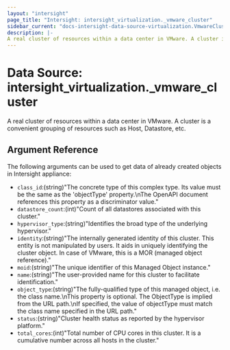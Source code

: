 ```yaml
---
layout: "intersight"
page_title: "Intersight: intersight_virtualization._vmware_cluster"
sidebar_current: "docs-intersight-data-source-virtualization.VmwareCluster"
description: |-
A real cluster of resources within a data center in VMware. A cluster is a convenient grouping of resources such as Host, Datastore, etc.
---
```


# Data Source: intersight_virtualization._vmware_cluster
A real cluster of resources within a data center in VMware. A cluster is a convenient grouping of resources such as Host, Datastore, etc.
## Argument Reference
The following arguments can be used to get data of already created objects in Intersight appliance:
* `class_id`:(string)"The concrete type of this complex type. Its value must be the same as the 'objectType' property.\nThe OpenAPI document references this property as a discriminator value."
* `datastore_count`:(int)"Count of all datastores associated with this cluster."
* `hypervisor_type`:(string)"Identifies the broad type of the underlying hypervisor."
* `identity`:(string)"The internally generated identity of this cluster. This entity is not manipulated by users. It aids in uniquely identifying the cluster object. In case of VMware, this is a MOR (managed object reference)."
* `moid`:(string)"The unique identifier of this Managed Object instance."
* `name`:(string)"The user-provided name for this cluster to facilitate identification."
* `object_type`:(string)"The fully-qualified type of this managed object, i.e. the class name.\nThis property is optional. The ObjectType is implied from the URL path.\nIf specified, the value of objectType must match the class name specified in the URL path."
* `status`:(string)"Cluster health status as reported by the hypervisor platform."
* `total_cores`:(int)"Total number of CPU cores in this cluster. It is a cumulative number across all hosts in the cluster."
